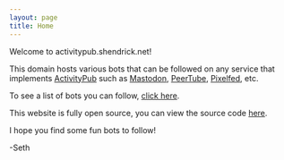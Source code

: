 ```yaml
---
layout: page
title: Home
---
```


Welcome to activitypub.shendrick.net!

This domain hosts various bots that can be followed on any service that implements [ActivityPub](https://activitypub.rocks/) such as [Mastodon](https://joinmastodon.org/), [PeerTube](https://joinpeertube.org/), [Pixelfed](https://pixelfed.org/), etc.

To see a list of bots you can follow, [click here](/bots/).

This website is fully open source, you can view the source code [here](https://github.com/xforever1313/activitypub.shendrick.net).

I hope you find some fun bots to follow!

-Seth
